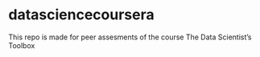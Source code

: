 # datasciencecoursera
This repo is made for peer assesments of the course The Data Scientist’s Toolbox
